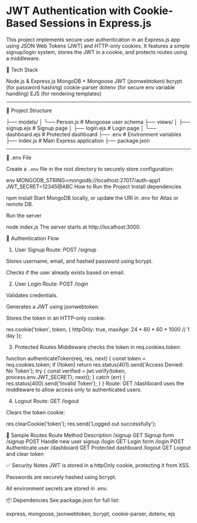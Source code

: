 # JWT Authentication with Cookie-Based Sessions in Express.js

This project implements secure user authentication in an Express.js app using JSON Web Tokens (JWT) and HTTP-only cookies. It features a simple signup/login system, stores the JWT in a cookie, and protects routes using a middleware.

🔧 Tech Stack

Node.js & Express.js
MongoDB + Mongoose
JWT (jsonwebtoken)
bcrypt (for password hashing)
cookie-parser
dotenv (for secure env variable handling)
EJS (for rendering templates)

---

📁 Project Structure

├── models/
│ └── Person.js # Mongoose user schema
├── views/
│ ├── signup.ejs # Signup page
│ ├── login.ejs # Login page
│ └── dashboard.ejs # Protected dashboard
├── .env # Environment variables
├── index.js # Main Express application
├── package.json




---

📝 .env File

Create a `.env` file in the root directory to securely store configuration:

env
MONGODB_STRING=mongodb://localhost:27017/auth-app1
JWT_SECRET=12345@ABC
How to Run the Project
Install dependencies


npm install
Start MongoDB locally, or update the URI in .env for Atlas or remote DB.

Run the server


node index.js
The server starts at http://localhost:3000.

🔐 Authentication Flow
1. User Signup
Route: POST /signup

Stores username, email, and hashed password using bcrypt.

Checks if the user already exists based on email.

2. User Login
Route: POST /login

Validates credentials.

Generates a JWT using jsonwebtoken.

Stores the token in an HTTP-only cookie:


res.cookie('token', token, {
  httpOnly: true,
  maxAge: 24 * 60 * 60 * 1000 // 1 day
});


3. Protected Routes
Middleware checks the token in req.cookies.token:


function authenticateToken(req, res, next) {
  const token = req.cookies.token;
  if (!token) return res.status(401).send('Access Denied: No Token');
  try {
    const verified = jwt.verify(token, process.env.JWT_SECRET);
    next();
  } catch (err) {
    res.status(400).send('Invalid Token');
  }
}
Route: GET /dashboard uses the middleware to allow access only to authenticated users.

4. Logout
Route: GET /logout

Clears the token cookie:


res.clearCookie('token');
res.send('Logged out successfully');


📄 Sample Routes
Route	Method	Description
/signup	GET	Signup form
/signup	POST	Handle new user signup
/login	GET	Login form
/login	POST	Authenticate user
/dashboard	GET	Protected dashboard
/logout	GET	Logout and clear token

✅ Security Notes
JWT is stored in a httpOnly cookie, protecting it from XSS.

Passwords are securely hashed using bcrypt.

All environment secrets are stored in .env.

📦 Dependencies
See package.json for full list:

express, mongoose, jsonwebtoken, bcrypt, cookie-parser, dotenv, ejs

